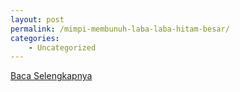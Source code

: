 ```yaml
---
layout: post
permalink: /mimpi-membunuh-laba-laba-hitam-besar/
categories:
    - Uncategorized
---
```


[Baca Selengkapnya](/07)